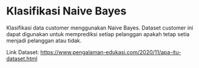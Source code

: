 # Klasifikasi Naive Bayes
Klasifikasi data customer menggunakan Naive Bayes. Dataset customer ini dapat digunakan untuk memprediksi setiap pelanggan apakah tetap setia menjadi pelanggan atau tidak.

Link Dataset: https://www.pengalaman-edukasi.com/2020/11/apa-itu-dataset.html
